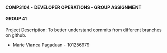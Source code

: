 #### COMP3104 - DEVELOPER OPERATIONS - GROUP ASSIGNMENT
#### GROUP 41
Project Description: 
To better understand commits from different branches on github.

- Marie Vianca Pagaduan - 101256979
